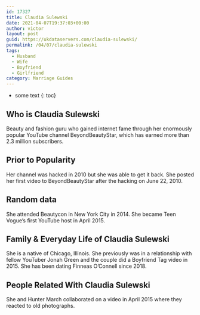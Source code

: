 ```yaml
---
id: 17327
title: Claudia Sulewski
date: 2021-04-07T19:37:03+00:00
author: victor
layout: post
guid: https://ukdataservers.com/claudia-sulewski/
permalink: /04/07/claudia-sulewski
tags:
  - Husband
  - Wife
  - Boyfriend
  - Girlfriend
category: Marriage Guides
---
```


* some text
{: toc}


## Who is Claudia Sulewski



Beauty and fashion guru who gained internet fame through her enormously popular YouTube channel BeyondBeautyStar, which has earned more than 2.3 million subscribers.

                
                
                
## Prior to Popularity



Her channel was hacked in 2010 but she was able to get it back. She posted her first video to BeyondBeautyStar after the hacking on June 22, 2010.

                
                
                
## Random data



She attended Beautycon in New York City in 2014. She became Teen Vogue&#8217;s first YouTube host in April 2015.

                
                
                
## Family & Everyday Life of Claudia Sulewski



She is a native of Chicago, Illinois. She previously was in a relationship with fellow YouTuber Jonah Green and the couple did a Boyfriend Tag video in 2015. She has been dating Finneas O&#8217;Connell since 2018. 

                
                
                
## People Related With Claudia Sulewski



She and Hunter March collaborated on a video in April 2015 where they reacted to old photographs.

                
              
            
          
          
          